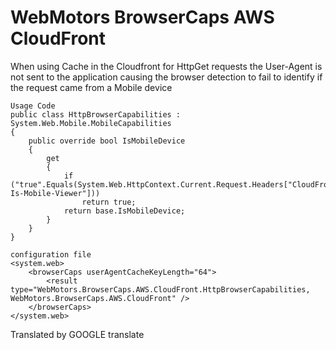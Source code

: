 ﻿# WebMotors BrowserCaps AWS CloudFront
When using Cache in the Cloudfront for HttpGet requests the User-Agent is not sent to the application causing the browser detection to fail to identify if the request came from a Mobile device
```
Usage Code 
public class HttpBrowserCapabilities : System.Web.Mobile.MobileCapabilities
{
	public override bool IsMobileDevice
	{
		get
		{
			if ("true".Equals(System.Web.HttpContext.Current.Request.Headers["CloudFront-Is-Mobile-Viewer"]))
				return true;
			return base.IsMobileDevice;
		}
	}
}
```
```
configuration file
<system.web>
	<browserCaps userAgentCacheKeyLength="64">
		<result type="WebMotors.BrowserCaps.AWS.CloudFront.HttpBrowserCapabilities, WebMotors.BrowserCaps.AWS.CloudFront" />
	</browserCaps>
</system.web>
```
Translated by GOOGLE translate